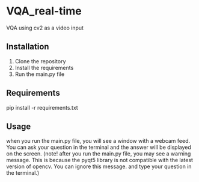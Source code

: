 # VQA_real-time

VQA using cv2 as a video input


## Installation

1. Clone the repository
2. Install the requirements
3. Run the main.py file

## Requirements
pip install -r requirements.txt

## Usage
when you run the main.py file, you will see a window with a webcam feed. You can ask your question in the terminal and the answer will be displayed on the screen. (note! after you run the main.py file, you may see a warning message. This is because the pyqt5 library is not compatible with the latest version of opencv. You can ignore this message. and type your question in the terminal.)